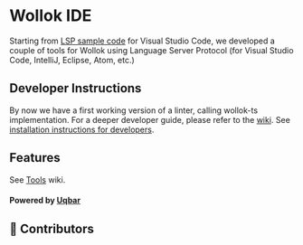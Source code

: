 <!-- DO NOT REMOVE - contributor_list:data:start:["fdodino", "ivojawer", "PalumboN", "npasserini", "FerRomMu", "dependabot[bot]"]:end -->
# Wollok IDE


Starting from [LSP sample code](https://code.visualstudio.com/api/language-extensions/language-server-extension-guide) for Visual Studio Code, we developed a couple of tools for Wollok using Language Server Protocol (for Visual Studio Code, IntelliJ, Eclipse, Atom, etc.)

## Developer Instructions

By now we have a first working version of a linter, calling wollok-ts implementation. For a deeper developer guide, please refer to the [wiki](https://github.com/uqbar-project/wollok-lsp-ide/wiki). See [installation instructions for developers](https://github.com/uqbar-project/wollok-lsp-ide/wiki/Development-Environment).

## Features

See [Tools](https://github.com/uqbar-project/wollok-lsp-ide/wiki/Tools) wiki.

<!-- readme: contributors -start -->
<!-- readme: contributors -end -->

#### Powered by [Uqbar](https://uqbar.org/)

## 👥 Contributors

<!-- readme: contributors -start -->
<!-- readme: contributors -end -->
